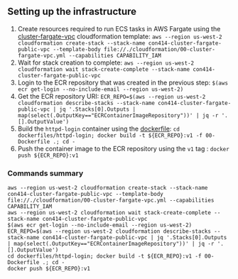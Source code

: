 ## Setting up the infrastructure
1. Create resources required to run ECS tasks in AWS Fargate using the [cluster-fargate-vpc](cloudformation/00-cluster-fargate-vpc.yml) cloudformation template: `aws --region us-west-2 cloudformation create-stack --stack-name con414-cluster-fargate-public-vpc --template-body file://./cloudformation/00-cluster-fargate-vpc.yml --capabilities CAPABILITY_IAM`
2. Wait for stack creation to complete: `aws --region us-west-2 cloudformation wait stack-create-complete --stack-name con414-cluster-fargate-public-vpc`
3. Login to the ECR repository that was created in the previous step: `$(aws ecr get-login --no-include-email --region us-west-2)`
4. Get the ECR repository URI: `ECR_REPO=$(aws --region us-west-2 cloudformation describe-stacks --stack-name con414-cluster-fargate-public-vpc | jq '.Stacks[0].Outputs | map(select(.OutputKey=="ECRContainerImageRepository"))' | jq -r '.[].OutputValue')`
5. Build the `httpd-login` container using the [dockerfile](dockerfiles/httpd-login/00-Dockerfile): `cd dockerfiles/httpd-login; docker build -t ${ECR_REPO}:v1 -f 00-Dockerfile .; cd -`
6. Push the container image to the ECR repository using the `v1` tag : `docker push ${ECR_REPO}:v1`

### Commands summary
```
aws --region us-west-2 cloudformation create-stack --stack-name con414-cluster-fargate-public-vpc --template-body file://./cloudformation/00-cluster-fargate-vpc.yml --capabilities CAPABILITY_IAM
aws --region us-west-2 cloudformation wait stack-create-complete --stack-name con414-cluster-fargate-public-vpc
$(aws ecr get-login --no-include-email --region us-west-2)
ECR_REPO=$(aws --region us-west-2 cloudformation describe-stacks --stack-name con414-cluster-fargate-public-vpc | jq '.Stacks[0].Outputs | map(select(.OutputKey=="ECRContainerImageRepository"))' | jq -r '.[].OutputValue')
cd dockerfiles/httpd-login; docker build -t ${ECR_REPO}:v1 -f 00-Dockerfile .; cd -
docker push ${ECR_REPO}:v1
```
